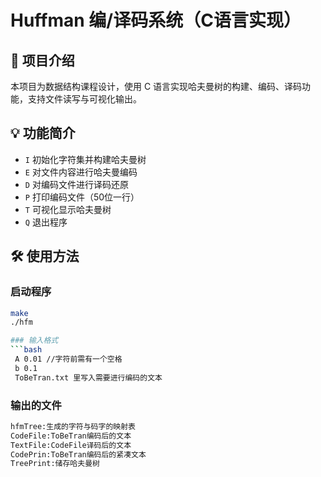 
# Huffman 编/译码系统（C语言实现）

## 📌 项目介绍
本项目为数据结构课程设计，使用 C 语言实现哈夫曼树的构建、编码、译码功能，支持文件读写与可视化输出。

## 💡 功能简介
- `I` 初始化字符集并构建哈夫曼树
- `E` 对文件内容进行哈夫曼编码
- `D` 对编码文件进行译码还原
- `P` 打印编码文件（50位一行）
- `T` 可视化显示哈夫曼树
- `Q` 退出程序

## 🛠 使用方法
### 启动程序
```bash
make
./hfm

### 输入格式
```bash
 A 0.01 //字符前需有一个空格
 b 0.1
 ToBeTran.txt 里写入需要进行编码的文本

```
### 输出的文件
```bash
hfmTree:生成的字符与码字的映射表
CodeFile:ToBeTran编码后的文本
TextFile:CodeFile译码后的文本
CodePrin:ToBeTran编码后的紧凑文本
TreePrint:储存哈夫曼树
```